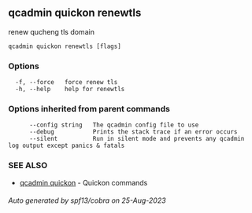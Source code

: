 ## qcadmin quickon renewtls

renew qucheng tls domain

```
qcadmin quickon renewtls [flags]
```

### Options

```
  -f, --force   force renew tls
  -h, --help    help for renewtls
```

### Options inherited from parent commands

```
      --config string   The qcadmin config file to use
      --debug           Prints the stack trace if an error occurs
      --silent          Run in silent mode and prevents any qcadmin log output except panics & fatals
```

### SEE ALSO

* [qcadmin quickon](qcadmin_quickon.md)	 - Quickon commands

###### Auto generated by spf13/cobra on 25-Aug-2023
